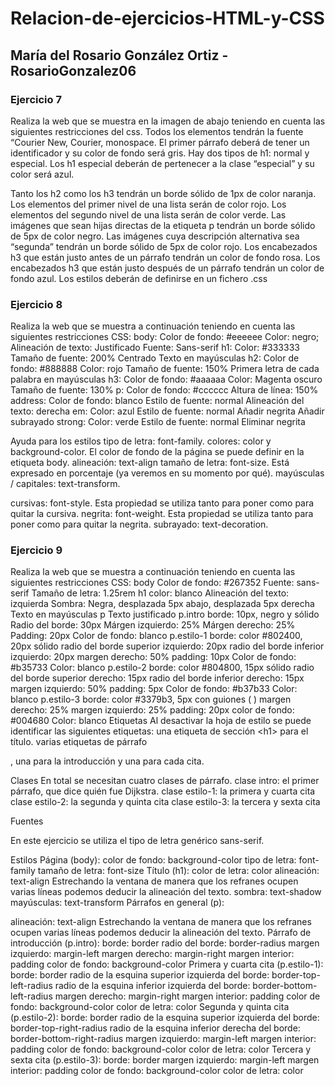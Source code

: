 # Relacion-de-ejercicios-HTML-y-CSS
## María del Rosario González Ortiz - RosarioGonzalez06

### Ejercicio 7
Realiza la web que se muestra en la imagen de abajo teniendo en cuenta las siguientes restricciones del css.
Todos los elementos tendrán la fuente “Courier New, Courier, monospace.
El primer párrafo deberá de tener un identificador y su color de fondo será gris.
Hay dos tipos de h1: normal y especial. Los h1 especial deberán de pertenecer a la clase “especial” y su color será azul.

Tanto los h2 como los h3 tendrán un borde sólido de 1px de color naranja.
Los elementos del primer nivel de una lista serán de color rojo.
Los elementos del segundo nivel de una lista serán de color verde.
Las imágenes que sean hijas directas de la etiqueta p tendrán un borde sólido de 5px de color negro.
Las imágenes cuya descripción alternativa sea “segunda” tendrán un borde sólido de 5px de color rojo.
Los encabezados h3 que están justo antes de un párrafo tendrán un color de fondo rosa.
Los encabezados h3 que están justo después de un párrafo tendrán un color de fondo azul.
Los estilos deberán de definirse en un fichero .css

### Ejercicio 8
Realiza la web que se muestra a continuación teniendo en cuenta las siguientes restricciones CSS:
body:
Color de fondo: #eeeeee
Color: negro;
Alineación de texto: Justificado
Fuente: Sans-serif
h1:
Color: #333333
Tamaño de fuente: 200%
Centrado
Texto en mayúsculas
h2:
Color de fondo: #888888
Color: rojo
Tamaño de fuente: 150%
Primera letra de cada palabra en mayúsculas
h3:
Color de fondo: #aaaaaa
Color: Magenta oscuro
Tamaño de fuente: 130%
p:
Color de fondo: #cccccc
Altura de línea: 150%
address:
Color de fondo: blanco
Estilo de fuente: normal
Alineación del texto: derecha
em:
Color: azul
Estilo de fuente: normal
Añadir negrita
Añadir subrayado
strong:
Color: verde
Estilo de fuente: normal
Eliminar negrita

Ayuda para los estilos
tipo de letra: font-family.
colores: color y background-color. El color de fondo de la página se puede definir en la etiqueta body.
alineación: text-align
tamaño de letra: font-size. Está expresado en porcentaje (ya veremos en su momento por qué).
mayúsculas / capitales: text-transform.

cursivas: font-style. Esta propiedad se utiliza tanto para poner como para quitar la cursiva.
negrita: font-weight. Esta propiedad se utiliza tanto para poner como para quitar la negrita.
subrayado: text-decoration.

### Ejercicio 9
Realiza la web que se muestra a continuación teniendo en cuenta las siguientes restricciones CSS:
body
Color de fondo: #267352
Fuente: sans-serif
Tamaño de letra: 1.25rem
h1
color: blanco
Alineación del texto: izquierda
Sombra: Negra, desplazada 5px abajo, desplazada 5px derecha
Texto en mayúsculas
p
Texto justificado
p.intro
borde: 10px, negro y sólido
Radio del borde: 30px
Márgen izquierdo: 25%
Márgen derecho: 25%
Padding: 20px
Color de fondo: blanco
p.estilo-1
borde: color #802400, 20px sólido
radio del borde superior izquierdo: 20px
radio del borde inferior izquierdo: 20px
margen derecho: 50%
padding: 10px
Color de fondo: #b35733
Color: blanco
p.estilo-2
borde: color #804800, 15px sólido
radio del borde superior derecho: 15px
radio del borde inferior derecho: 15px
margen izquierdo: 50%
padding: 5px
Color de fondo: #b37b33
Color: blanco
p.estilo-3
borde: color #3379b3, 5px con guiones (	)
margen derecho: 25%
margen izquierdo: 25%
padding: 20px
color de fondo: #004680
Color: blanco
Etiquetas
Al desactivar la hoja de estilo se puede identificar las siguientes etiquetas:
una etiqueta de sección &lt;h1&gt; para el título.
varias etiquetas de párrafo <p>, una para la introducción y una para cada cita.

Clases
En total se necesitan cuatro clases de párrafo.
clase intro: el primer párrafo, que dice quién fue Dijkstra.
clase estilo-1: la primera y cuarta cita
clase estilo-2: la segunda y quinta cita
clase estilo-3: la tercera y sexta cita

Fuentes

En este ejercicio se utiliza el tipo de letra genérico sans-serif.

Estilos
Página (body):
color de fondo: background-color
tipo de letra: font-family
tamaño de letra: font-size
Título (h1):
color de letra: color
alineación: text-align
Estrechando la ventana de manera que los refranes ocupen varias líneas podemos deducir la alineación del texto.
sombra: text-shadow
mayúsculas: text-transform
Párrafos en general (p):

alineación: text-align
Estrechando la ventana de manera que los refranes ocupen varias líneas podemos deducir la alineación del texto.
Párrafo de introducción (p.intro):
borde: border
radio del borde: border-radius
margen izquierdo: margin-left
margen derecho: margin-right
margen interior: padding
color de fondo: background-color
Primera y cuarta cita (p.estilo-1):
borde: border
radio de la esquina superior izquierda del borde: border-top-left-radius
radio de la esquina inferior izquierda del borde: border-bottom-left-radius
margen derecho: margin-right
margen interior: padding
color de fondo: background-color
color de letra: color
Segunda y quinta cita (p.estilo-2):
borde: border
radio de la esquina superior izquierda del borde: border-top-right-radius
radio de la esquina inferior derecha del borde: border-bottom-right-radius
margen izquierdo: margin-left
margen interior: padding
color de fondo: background-color
color de letra: color
Tercera y sexta cita (p.estilo-3):
borde: border
margen izquierdo: margin-left
margen interior: padding
color de fondo: background-color
color de letra: color



